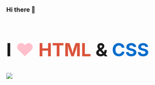 ### Hi there 👋

<h1 style="font-size: 3rem">I <span style="color: pink">❤</span> <span style="color: #DA523A">HTML</span> & <span style="color: #006ccc">CSS</span></h1>

<img align="left" src="https://github-readme-stats.vercel.app/api/top-langs/?username=kento-yoshidu&langs_count=12&layout=compact&theme=tokyonight" />
